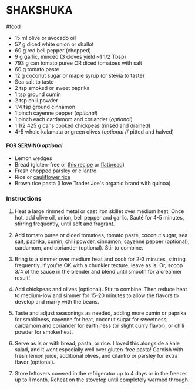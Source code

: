 # SHAKSHUKA
#food 


- 15 ml olive or avocado oil
- 57 g diced white onion or shallot
- 60 g red bell pepper (chopped)
- 9 g garlic, minced (3 cloves yield ~1 1/2 Tbsp)
- 793 g can tomato puree OR diced tomatoes with salt
- 60 g tomato paste
- 12 g coconut sugar or maple syrup (or stevia to taste)
- Sea salt to taste
- 2 tsp smoked or sweet paprika
- 1 tsp ground cumin
- 2 tsp chili powder
- 1/4 tsp ground cinnamon
- 1 pinch cayenne pepper (*optional*)
- 1 pinch each cardamom and coriander (*optional*)
- 1 1/2 425 g cans cooked chickpeas (rinsed and drained)
- 4-5 whole kalamata or green olives (*optional* // pitted and halved)

#### FOR SERVING *optional*

- Lemon wedges
- Bread (gluten-free or [this recipe](https://minimalistbaker.com/the-easiest-whole-grain-seeded-bread/) or [flatbread](https://minimalistbaker.com/garlic-herb-flatbread/))
- Fresh chopped parsley or cilantro
- Rice or [cauliflower rice](https://minimalistbaker.com/how-to-make-cauliflower-rice/)
- Brown rice pasta (I love Trader Joe's organic brand with quinoa)

### Instructions

1. Heat a large rimmed metal or cast iron skillet over medium heat. Once hot, add olive oil, onion, bell pepper and garlic. Sauté for 4-5 minutes, stirring frequently, until soft and fragrant.

2. Add tomato puree or diced tomatoes, tomato paste, coconut sugar, sea salt, paprika, cumin, chili powder, cinnamon, cayenne pepper (optional), cardamom, and coriander (optional). Stir to combine.

3. Bring to a simmer over medium heat and cook for 2-3 minutes, stirring frequently. If you're OK with a chunkier texture, leave as is. Or, scoop 3/4 of the sauce in the blender and blend until smooth for a creamier result!

4. Add chickpeas and olives (optional). Stir to combine. Then reduce heat to medium-low and simmer for 15-20 minutes to allow the flavors to develop and marry with the beans.

5. Taste and adjust seasonings as needed, adding more cumin or paprika for smokiness, cayenne for heat, coconut sugar for sweetness, cardamom and coriander for earthiness (or slight curry flavor), or chili powder for smoke/heat.

6. Serve as is or with bread, pasta, or rice. I loved this alongside a kale salad, and it went especially well over gluten-free pasta! Garnish with fresh lemon juice, additional olives, and cilantro or parsley for extra flavor (optional).

7. Store leftovers covered in the refrigerator up to 4 days or in the freezer up to 1 month. Reheat on the stovetop until completely warmed through.
